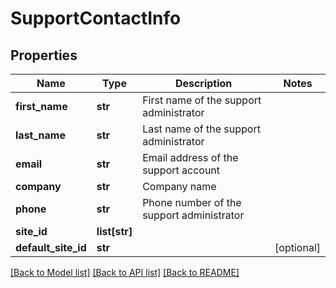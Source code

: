 # SupportContactInfo

## Properties
Name | Type | Description | Notes
------------ | ------------- | ------------- | -------------
**first_name** | **str** | First name of the support administrator | 
**last_name** | **str** | Last name of the support administrator | 
**email** | **str** | Email address of the support account | 
**company** | **str** | Company name | 
**phone** | **str** | Phone number of the support administrator | 
**site_id** | **list[str]** |  | 
**default_site_id** | **str** |  | [optional] 

[[Back to Model list]](../README.md#documentation-for-models) [[Back to API list]](../README.md#documentation-for-api-endpoints) [[Back to README]](../README.md)

